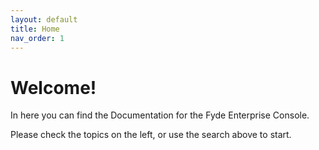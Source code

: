 ```yaml
---
layout: default
title: Home
nav_order: 1
---
```

# Welcome!

In here you can find the Documentation for the Fyde Enterprise Console.

Please check the topics on the left, or use the search above to start.
